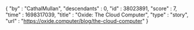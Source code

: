 {
  "by" : "CathalMullan",
  "descendants" : 0,
  "id" : 38023891,
  "score" : 7,
  "time" : 1698317039,
  "title" : "Oxide: The Cloud Computer",
  "type" : "story",
  "url" : "https://oxide.computer/blog/the-cloud-computer"
}
